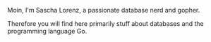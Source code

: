 Moin, I'm Sascha Lorenz, a passionate database nerd and gopher.

Therefore you will find here primarily stuff about databases and the programming language Go.

